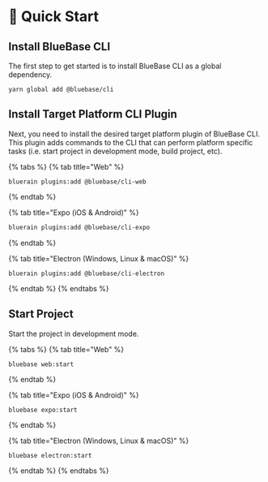 # 📲 Quick Start

## Install BlueBase CLI

The first step to get started is to install BlueBase CLI as a global dependency.

```text
yarn global add @bluebase/cli
```

## Install Target Platform CLI Plugin

Next, you need to install the desired target platform plugin of BlueBase CLI. This plugin adds commands to the CLI that can perform platform specific tasks \(i.e. start project in development mode, build project, etc\).

{% tabs %}
{% tab title="Web" %}
```text
bluerain plugins:add @bluebase/cli-web
```
{% endtab %}

{% tab title="Expo \(iOS & Android\)" %}
```bash
bluerain plugins:add @bluebase/cli-expo
```
{% endtab %}

{% tab title="Electron \(Windows, Linux & macOS\)" %}
```text
bluerain plugins:add @bluebase/cli-electron
```
{% endtab %}
{% endtabs %}

## Start Project

Start the project in development mode.

{% tabs %}
{% tab title="Web" %}
```text
bluebase web:start
```
{% endtab %}

{% tab title="Expo \(iOS & Android\)" %}
```bash
bluebase expo:start
```
{% endtab %}

{% tab title="Electron \(Windows, Linux & macOS\)" %}
```text
bluebase electron:start
```
{% endtab %}
{% endtabs %}

